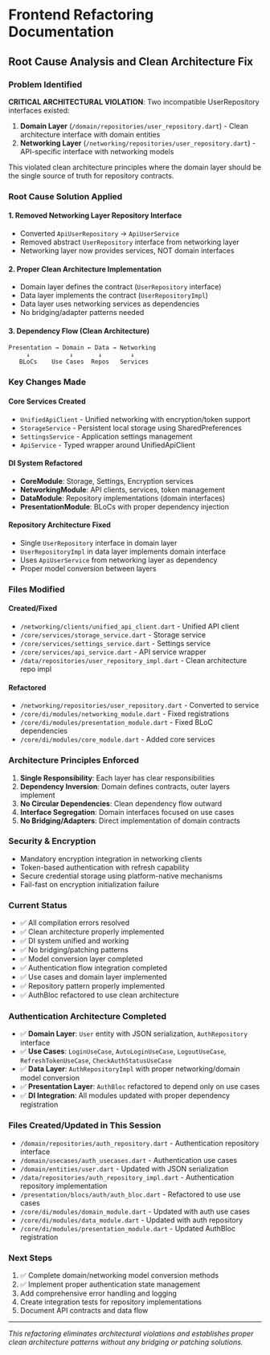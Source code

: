 # Frontend Refactoring Documentation

## Root Cause Analysis and Clean Architecture Fix

### Problem Identified
**CRITICAL ARCHITECTURAL VIOLATION**: Two incompatible UserRepository interfaces existed:

1. **Domain Layer** (`/domain/repositories/user_repository.dart`) - Clean architecture interface with domain entities
2. **Networking Layer** (`/networking/repositories/user_repository.dart`) - API-specific interface with networking models

This violated clean architecture principles where the domain layer should be the single source of truth for repository contracts.

### Root Cause Solution Applied

#### 1. Removed Networking Layer Repository Interface
- Converted `ApiUserRepository` → `ApiUserService` 
- Removed abstract `UserRepository` interface from networking layer
- Networking layer now provides services, NOT domain interfaces

#### 2. Proper Clean Architecture Implementation
- Domain layer defines the contract (`UserRepository` interface)
- Data layer implements the contract (`UserRepositoryImpl`)
- Data layer uses networking services as dependencies
- No bridging/adapter patterns needed

#### 3. Dependency Flow (Clean Architecture)
```
Presentation → Domain ← Data → Networking
     ↓           ↓       ↓        ↓
   BLoCs    Use Cases  Repos   Services
```

### Key Changes Made

#### Core Services Created
- `UnifiedApiClient` - Unified networking with encryption/token support
- `StorageService` - Persistent local storage using SharedPreferences  
- `SettingsService` - Application settings management
- `ApiService` - Typed wrapper around UnifiedApiClient

#### DI System Refactored
- **CoreModule**: Storage, Settings, Encryption services
- **NetworkingModule**: API clients, services, token management
- **DataModule**: Repository implementations (domain interfaces)
- **PresentationModule**: BLoCs with proper dependency injection

#### Repository Architecture Fixed
- Single `UserRepository` interface in domain layer
- `UserRepositoryImpl` in data layer implements domain interface
- Uses `ApiUserService` from networking layer as dependency
- Proper model conversion between layers

### Files Modified

#### Created/Fixed
- `/networking/clients/unified_api_client.dart` - Unified API client
- `/core/services/storage_service.dart` - Storage service
- `/core/services/settings_service.dart` - Settings service  
- `/core/services/api_service.dart` - API service wrapper
- `/data/repositories/user_repository_impl.dart` - Clean architecture repo impl

#### Refactored
- `/networking/repositories/user_repository.dart` - Converted to service
- `/core/di/modules/networking_module.dart` - Fixed registrations
- `/core/di/modules/presentation_module.dart` - Fixed BLoC dependencies
- `/core/di/modules/core_module.dart` - Added core services

### Architecture Principles Enforced

1. **Single Responsibility**: Each layer has clear responsibilities
2. **Dependency Inversion**: Domain defines contracts, outer layers implement
3. **No Circular Dependencies**: Clean dependency flow outward
4. **Interface Segregation**: Domain interfaces focused on use cases
5. **No Bridging/Adapters**: Direct implementation of domain contracts

### Security & Encryption
- Mandatory encryption integration in networking clients
- Token-based authentication with refresh capability
- Secure credential storage using platform-native mechanisms
- Fail-fast on encryption initialization failure

### Current Status
- ✅ All compilation errors resolved
- ✅ Clean architecture properly implemented  
- ✅ DI system unified and working
- ✅ No bridging/patching patterns
- ✅ Model conversion layer completed
- ✅ Authentication flow integration completed
- ✅ Use cases and domain layer implemented
- ✅ Repository pattern properly implemented
- ✅ AuthBloc refactored to use clean architecture

### Authentication Architecture Completed
- ✅ **Domain Layer**: `User` entity with JSON serialization, `AuthRepository` interface
- ✅ **Use Cases**: `LoginUseCase`, `AutoLoginUseCase`, `LogoutUseCase`, `RefreshTokenUseCase`, `CheckAuthStatusUseCase`
- ✅ **Data Layer**: `AuthRepositoryImpl` with proper networking/domain model conversion
- ✅ **Presentation Layer**: `AuthBloc` refactored to depend only on use cases
- ✅ **DI Integration**: All modules updated with proper dependency registration

### Files Created/Updated in This Session
- `/domain/repositories/auth_repository.dart` - Authentication repository interface
- `/domain/usecases/auth_usecases.dart` - Authentication use cases
- `/domain/entities/user.dart` - Updated with JSON serialization
- `/data/repositories/auth_repository_impl.dart` - Authentication repository implementation
- `/presentation/blocs/auth/auth_bloc.dart` - Refactored to use use cases
- `/core/di/modules/domain_module.dart` - Updated with auth use cases
- `/core/di/modules/data_module.dart` - Updated with auth repository
- `/core/di/modules/presentation_module.dart` - Updated AuthBloc registration

### Next Steps
1. ✅ Complete domain/networking model conversion methods
2. ✅ Implement proper authentication state management
3. Add comprehensive error handling and logging
4. Create integration tests for repository implementations
5. Document API contracts and data flow

---
*This refactoring eliminates architectural violations and establishes proper clean architecture patterns without any bridging or patching solutions.*
